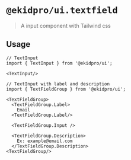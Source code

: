 # `@ekidpro/ui.textfield`

> A input component with Tailwind css

## Usage

```
// TextInput
import { TextInput } from '@ekidpro/ui';

<TextInput/>
```

```
// TextInput with label and description
import { TextFieldGroup } from '@ekidpro/ui';

<TextFieldGroup>
  <TextFieldGroup.Label>
    Email
  <TextFieldGroup.Label/>

  <TextFieldGroup.Input />

  <TextFieldGroup.Description>
    Ex: example@email.com
  </TextFieldGroup.Description>
<TextFieldGroup/>
```